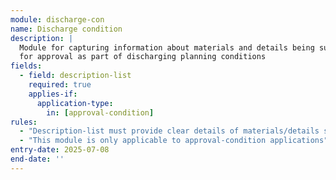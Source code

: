 ```yaml
---
module: discharge-con
name: Discharge condition
description: |
  Module for capturing information about materials and details being submitted 
  for approval as part of discharging planning conditions
fields:
  - field: description-list
    required: true
    applies-if:
      application-type:
        in: [approval-condition]
rules:
  - "Description-list must provide clear details of materials/details submitted for approval"
  - "This module is only applicable to approval-condition applications"
entry-date: 2025-07-08
end-date: ''
---
```

